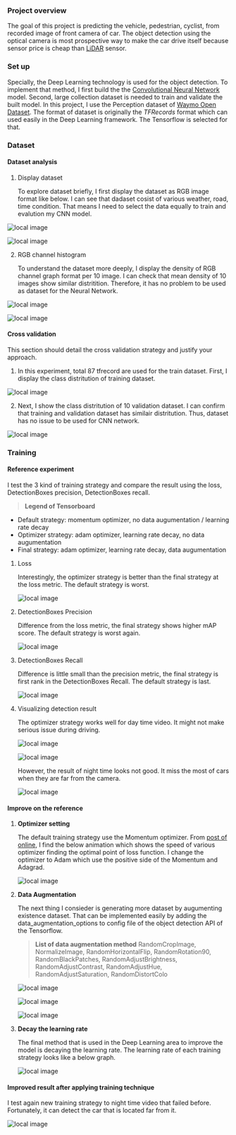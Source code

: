 ### Project overview

The goal of this project is predicting the vehicle, pedestrian, cyclist, from recorded image of front camera of car. The object detection using  the optical camera is most prospective way to make the car drive itself because sensor price is cheap than [LiDAR](https://velodynelidar.com/what-is-lidar/) sensor.

### Set up

Specially, the Deep Learning technology is used for the object detection. To implement that method, I first build the the [Convolutional Neural Network](https://en.wikipedia.org/wiki/Convolutional_neural_network) model. Second, large collection dataset is needed to train and validate the built model. In this project, I use  the Perception dataset of [Waymo Open Dataset](https://waymo.com/open/). The format of dataset is originally the *TFRecords* format which can used easily in the Deep Learning framework. The Tensorflow is selected for that. 

### Dataset

#### Dataset analysis

1. Display dataset
   
   To explore dataset briefly, I first display the dataset as RGB image format like below. I can see that dadaset cosist of various weather, road, time condition. That means I need to select the data equally to train and evalution my CNN model.

![local image](eda_pic/eda_pic_11.png)

![local image](eda_pic/eda_pic_12.png)

2. RGB channel histogram
   
   To understand the dataset more deeply, I display the density of RGB channel graph format per 10 image. I can check that mean density of 10 images show similar distritition. Therefore, it has no problem to be used as dataset for the Neural Network.

![local image](eda_pic/eda_pic_16.png)

![local image](eda_pic/eda_pic_18.png)

#### 

#### Cross validation

This section should detail the cross validation strategy and justify your approach.

1. In this experiment, total 87 tfrecord are used for the train dataset. First, I display the class distritution of training dataset. 

![local image](eda_pic/eda_pic_26.png)

2. Next, I show the class distritution of 10 validation dataset. I can confirm that training and validation dataset has similair distritution. Thus, dataset has no issue to be used for CNN network.

![local image](eda_pic/eda_pic_27.png)

### Training

#### Reference experiment

I test the 3 kind of training strategy and compare the result using the loss, DetectionBoxes precision, DetectionBoxes recall.

> **Legend of Tensorboard**
- Default strategy: momentum optimizer, no data augumentation / learning rate decay
- Optimizer strategy: adam optimizer, learning rate decay, no data augumentation
- Final strategy: adam optimizer, learning rate decay, data augumentation

1. Loss
   
   Interestingly, the optimizer strategy is better than the final strategy at the loss metric. The default strategy is worst.
   
   ![local image](training_strategy_pic/loss_graph.png)

2. DetectionBoxes Precision
   
   Difference from the loss metric, the final strategy shows higher mAP score. The default strategy is worst again.
   
   ![local image](training_strategy_pic/precision_graph.png)

3. DetectionBoxes Recall
   
   Difference is little small than the precision metric, the final strategy is first rank in the DetectionBoxes Recall. The default strategy is last.
   
   ![local image](training_strategy_pic/recall_graph.png)

4. Visualizing detection result 
   
   The optimizer strategy works well for day time video. It might not make serious issue during driving.
   
   ![local image](optimizer_video/animation_1.gif)
   
   ![local image](optimizer_video/animation_2.gif)
   
   However, the result of night time looks not good. It miss the most of cars when they are far from the camera.  
   
   ![local image](optimizer_video/animation_3.gif)

#### Improve on the reference

1. **Optimizer setting**
   
   The default training strategy use the Momentum optimizer. From [post of online](https://medium.com/@ramrajchandradevan/the-evolution-of-gradient-descend-optimization-algorithm-4106a6702d39), I find the below animation which shows the speed of various optimizer finding the optimal point of loss function. I change the optimizer to Adam which use the positive side of the Momentum and Adagrad.
   
   ![local image](training_strategy_pic/optimizer_difference.gif)

2. **Data Augmentation**
   
   The next thing I consieder is generating more dataset by augumenting existence dataset. That can be implemented easily by adding the data_augmentation_options to config file of the object detection API of the Tensorflow.
   
   > **List of data augmentation method**
   RandomCropImage, NormalizeImage, RandomHorizontalFlip, 
   RandomRotation90, RandomBlackPatches, RandomAdjustBrightness, 
   RandomAdjustContrast, RandomAdjustHue, RandomAdjustSaturation, 
   RandomDistortColo
   
   ![local image](aug_pic/aug_pic_1.png)
   
   ![local image](aug_pic/aug_pic_4.png)
   
   ![local image](aug_pic/aug_pic_5.png)

3. **Decay the learning rate**
   
   The final method that is used in the Deep Learning area to improve the model is decaying the learning rate. The learning rate of each training strategy looks like a below graph.
   
   ![local image](training_strategy_pic/lr_graph.png)

#### Improved result after applying training technique

I test again new training strategy to night time video that failed before. Fortunately, it can detect the car that is located far from it.

![local image](final_video/animation_3.gif)
